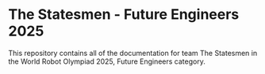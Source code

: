 # The Statesmen - Future Engineers 2025
This repository contains all of the documentation for team The Statesmen in the World Robot Olympiad 2025, Future Engineers category.